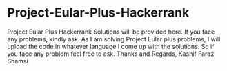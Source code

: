 # Project-Eular-Plus-Hackerrank
Project Eular Plus Hackerrank Solutions will be provided here. If you face any problems, kindly ask. 
As I am solving Project Eular plus problems, I will upload the code in whatever language I come up with the solutions. So if you face any problem feel free to ask.
Thanks and Regards, 
Kashif Faraz Shamsi
